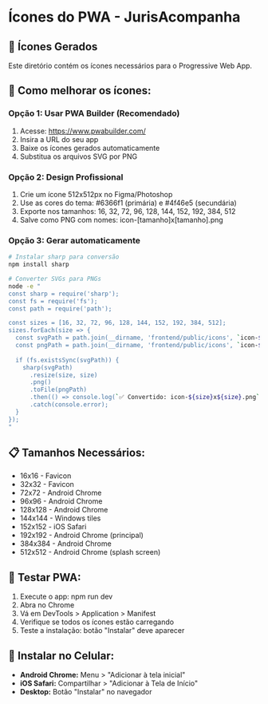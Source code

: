 
# Ícones do PWA - JurisAcompanha

## 📱 Ícones Gerados
Este diretório contém os ícones necessários para o Progressive Web App.

## 🎨 Como melhorar os ícones:

### Opção 1: Usar PWA Builder (Recomendado)
1. Acesse: https://www.pwabuilder.com/
2. Insira a URL do seu app
3. Baixe os ícones gerados automaticamente
4. Substitua os arquivos SVG por PNG

### Opção 2: Design Profissional
1. Crie um ícone 512x512px no Figma/Photoshop
2. Use as cores do tema: #6366f1 (primária) e #4f46e5 (secundária)
3. Exporte nos tamanhos: 16, 32, 72, 96, 128, 144, 152, 192, 384, 512
4. Salve como PNG com nomes: icon-[tamanho]x[tamanho].png

### Opção 3: Gerar automaticamente
```bash
# Instalar sharp para conversão
npm install sharp

# Converter SVGs para PNGs
node -e "
const sharp = require('sharp');
const fs = require('fs');
const path = require('path');

const sizes = [16, 32, 72, 96, 128, 144, 152, 192, 384, 512];
sizes.forEach(size => {
  const svgPath = path.join(__dirname, 'frontend/public/icons', `icon-${size}x${size}.svg`);
  const pngPath = path.join(__dirname, 'frontend/public/icons', `icon-${size}x${size}.png`);
  
  if (fs.existsSync(svgPath)) {
    sharp(svgPath)
      .resize(size, size)
      .png()
      .toFile(pngPath)
      .then(() => console.log(`✅ Convertido: icon-${size}x${size}.png`))
      .catch(console.error);
  }
});
"
```

## 📋 Tamanhos Necessários:
- 16x16 - Favicon
- 32x32 - Favicon
- 72x72 - Android Chrome
- 96x96 - Android Chrome
- 128x128 - Android Chrome
- 144x144 - Windows tiles
- 152x152 - iOS Safari
- 192x192 - Android Chrome (principal)
- 384x384 - Android Chrome
- 512x512 - Android Chrome (splash screen)

## 🚀 Testar PWA:
1. Execute o app: npm run dev
2. Abra no Chrome
3. Vá em DevTools > Application > Manifest
4. Verifique se todos os ícones estão carregando
5. Teste a instalação: botão "Instalar" deve aparecer

## 📱 Instalar no Celular:
- **Android Chrome:** Menu > "Adicionar à tela inicial"
- **iOS Safari:** Compartilhar > "Adicionar à Tela de Início"
- **Desktop:** Botão "Instalar" no navegador
